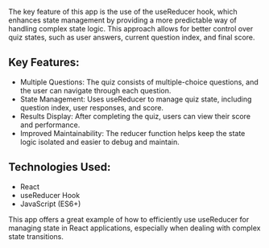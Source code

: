 The key feature of this app is the use of the useReducer hook, which enhances state management by providing a more predictable way of handling complex state logic. This approach allows for better control over quiz states, such as user answers, current question index, and final score.

## Key Features:

- Multiple Questions: The quiz consists of multiple-choice questions, and the user can navigate through each question.
- State Management: Uses useReducer to manage quiz state, including question index, user responses, and score.
- Results Display: After completing the quiz, users can view their score and performance.
- Improved Maintainability: The reducer function helps keep the state logic isolated and easier to debug and maintain.

## Technologies Used:

- React
- useReducer Hook
- JavaScript (ES6+)

This app offers a great example of how to efficiently use useReducer for managing state in React applications, especially when dealing with complex state transitions.
